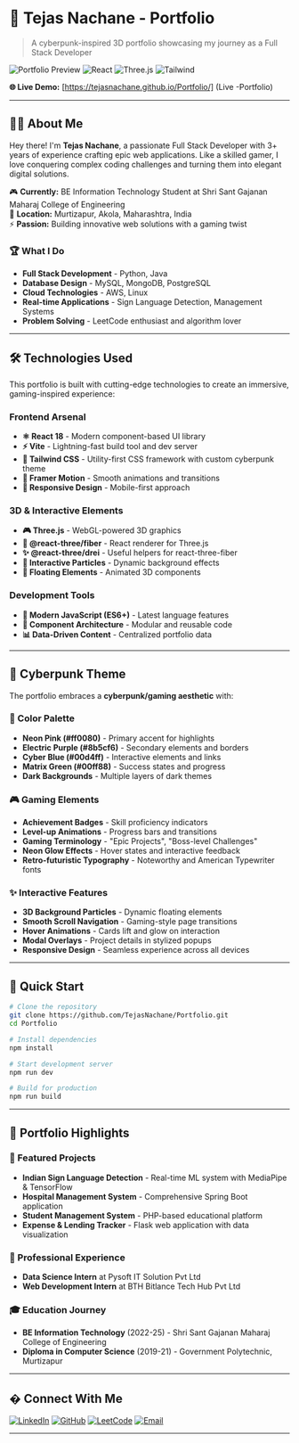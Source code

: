# 🚀 Tejas Nachane - Portfolio

> A cyberpunk-inspired 3D portfolio showcasing my journey as a Full Stack Developer

![Portfolio Preview](https://img.shields.io/badge/Portfolio-Live-brightgreen) ![React](https://img.shields.io/badge/React-18-blue) ![Three.js](https://img.shields.io/badge/Three.js-3D-orange) ![Tailwind](https://img.shields.io/badge/Tailwind-CSS-blue)

**🌐 Live Demo:** [https://tejasnachane.github.io/Portfolio/] (Live -Portfolio)  


---

## 👨‍💻 About Me

Hey there! I'm **Tejas Nachane**, a passionate Full Stack Developer with 3+ years of experience crafting epic web applications. Like a skilled gamer, I love conquering complex coding challenges and turning them into elegant digital solutions.

🎮 **Currently:** BE Information Technology Student at Shri Sant Gajanan Maharaj College of Engineering  
📍 **Location:** Murtizapur, Akola, Maharashtra, India  
⚡ **Passion:** Building innovative web solutions with a gaming twist  

### 🏆 What I Do
- **Full Stack Development** - Python, Java
- **Database Design** - MySQL, MongoDB, PostgreSQL  
- **Cloud Technologies** - AWS, Linux
- **Real-time Applications** - Sign Language Detection, Management Systems
- **Problem Solving** - LeetCode enthusiast and algorithm lover

---

## 🛠️ Technologies Used

This portfolio is built with cutting-edge technologies to create an immersive, gaming-inspired experience:

### **Frontend Arsenal**
- **⚛️ React 18** - Modern component-based UI library
- **⚡ Vite** - Lightning-fast build tool and dev server
- **🎨 Tailwind CSS** - Utility-first CSS framework with custom cyberpunk theme
- **🌟 Framer Motion** - Smooth animations and transitions
- **📱 Responsive Design** - Mobile-first approach

### **3D & Interactive Elements**
- **🎮 Three.js** - WebGL-powered 3D graphics
- **🔮 @react-three/fiber** - React renderer for Three.js
- **✨ @react-three/drei** - Useful helpers for react-three-fiber
- **🌊 Interactive Particles** - Dynamic background effects
- **🎯 Floating Elements** - Animated 3D components

### **Development Tools**
- **🔧 Modern JavaScript (ES6+)** - Latest language features
- **🎯 Component Architecture** - Modular and reusable code
- **📊 Data-Driven Content** - Centralized portfolio data

---

## 🎨 Cyberpunk Theme

The portfolio embraces a **cyberpunk/gaming aesthetic** with:

### **🌈 Color Palette**
- **Neon Pink (#ff0080)** - Primary accent for highlights
- **Electric Purple (#8b5cf6)** - Secondary elements and borders  
- **Cyber Blue (#00d4ff)** - Interactive elements and links
- **Matrix Green (#00ff88)** - Success states and progress
- **Dark Backgrounds** - Multiple layers of dark themes

### **🎮 Gaming Elements**
- **Achievement Badges** - Skill proficiency indicators
- **Level-up Animations** - Progress bars and transitions
- **Gaming Terminology** - "Epic Projects", "Boss-level Challenges"
- **Neon Glow Effects** - Hover states and interactive feedback
- **Retro-futuristic Typography** - Noteworthy and American Typewriter fonts

### **✨ Interactive Features**
- **3D Background Particles** - Dynamic floating elements
- **Smooth Scroll Navigation** - Gaming-style page transitions
- **Hover Animations** - Cards lift and glow on interaction
- **Modal Overlays** - Project details in stylized popups
- **Responsive Design** - Seamless experience across all devices

---

## 🚀 Quick Start

```bash
# Clone the repository
git clone https://github.com/TejasNachane/Portfolio.git
cd Portfolio

# Install dependencies
npm install

# Start development server
npm run dev

# Build for production
npm run build
```

---

## 🎯 Portfolio Highlights

### **🔬 Featured Projects**
- **Indian Sign Language Detection** - Real-time ML system with MediaPipe & TensorFlow
- **Hospital Management System** - Comprehensive Spring Boot application
- **Student Management System** - PHP-based educational platform
- **Expense & Lending Tracker** - Flask web application with data visualization

### **💼 Professional Experience**
- **Data Science Intern** at Pysoft IT Solution Pvt Ltd
- **Web Development Intern** at BTH Bitlance Tech Hub Pvt Ltd

### **🎓 Education Journey**
- **BE Information Technology** (2022-25) - Shri Sant Gajanan Maharaj College of Engineering
- **Diploma in Computer Science** (2019-21) - Government Polytechnic, Murtizapur

---

## � Connect With Me

[![LinkedIn](https://img.shields.io/badge/LinkedIn-0077B5?style=for-the-badge&logo=linkedin&logoColor=white)](https://www.linkedin.com/in/tejasnachane/)
[![GitHub](https://img.shields.io/badge/GitHub-100000?style=for-the-badge&logo=github&logoColor=white)](https://github.com/TejasNachane/TejasNachane)
[![LeetCode](https://img.shields.io/badge/LeetCode-000000?style=for-the-badge&logo=LeetCode&logoColor=#d16c06)](https://leetcode.com/u/Golumaster/)
[![Email](https://img.shields.io/badge/Email-D14836?style=for-the-badge&logo=gmail&logoColor=white)](mailto:tejasnachane010@gmail.com)

---


